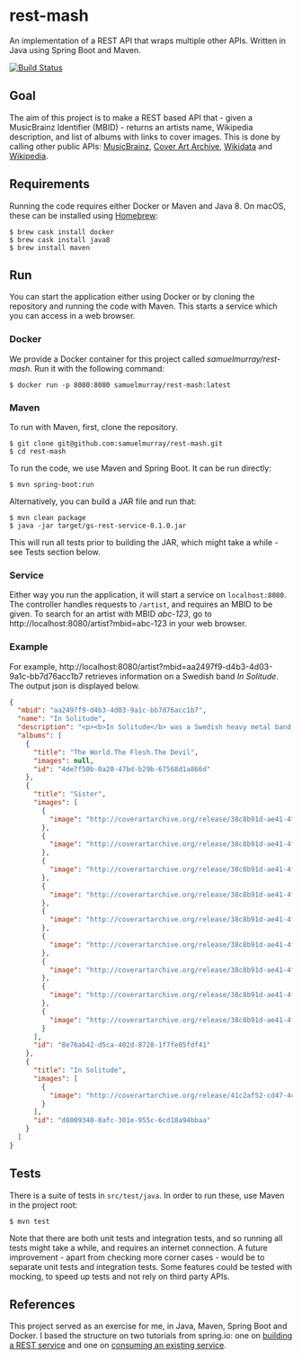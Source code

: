 # rest-mash

An implementation of a REST API that wraps multiple other APIs. Written in Java using Spring Boot and Maven.

[![Build Status](https://travis-ci.com/samuelmurray/rest-mash.svg?token=metTeQBqcky3teaepvwx&branch=master)](https://travis-ci.com/samuelmurray/rest-mash)

## Goal
The aim of this project is to make a REST based API that - given a MusicBrainz Identifier (MBID) - returns an artists name, Wikipedia description, and list of albums with links to cover images.
This is done by calling other public APIs: [MusicBrainz](http://musicbrainz.org/ws/2), [Cover Art Archive](http://coverartarchive.org/), [Wikidata](https://www.wikidata.org/w/api.php) and [Wikipedia](https://en.wikipedia.org/w/api.php).

## Requirements
Running the code requires either Docker or Maven and Java 8. On macOS, these can be installed using [Homebrew](https://brew.sh/):

```
$ brew cask install docker
$ brew cask install java8
$ brew install maven
```

## Run
You can start the application either using Docker or by cloning the repository and running the code with Maven. 
This starts a service which you can access in a web browser. 

### Docker
We provide a Docker container for this project called _samuelmurray/rest-mash_. Run it with the following command:

```
$ docker run -p 8080:8080 samuelmurray/rest-mash:latest
``` 

### Maven
To run with Maven, first, clone the repository.

```
$ git clone git@github.com:samuelmurray/rest-mash.git
$ cd rest-mash
```

To run the code, we use Maven and Spring Boot. It can be run directly:

```
$ mvn spring-boot:run
```

Alternatively, you can build a JAR file and run that:

```
$ mvn clean package
$ java -jar target/gs-rest-service-0.1.0.jar
```

This will run all tests prior to building the JAR, which might take a while - see Tests section below.

### Service
Either way you run the application, it will start a service on `localhost:8080`.
The controller handles requests to `/artist`, and requires an MBID to be given.
To search for an artist with MBID _abc-123_, go to http://localhost:8080/artist?mbid=abc-123 in your web browser.

### Example
For example, http://localhost:8080/artist?mbid=aa2497f9-d4b3-4d03-9a1c-bb7d76acc1b7 retrieves information on a Swedish band _In Solitude_.
The output json is displayed below.

```json
{
  "mbid": "aa2497f9-d4b3-4d03-9a1c-bb7d76acc1b7",
  "name": "In Solitude",
  "description": "<p><b>In Solitude</b> was a Swedish heavy metal band from Uppsala, Sweden. </p>",
  "albums": [
    {
      "title": "The World.The Flesh.The Devil",
      "images": null,
      "id": "4de7f50b-0a20-47bd-b29b-67568d1a866d"
    },
    {
      "title": "Sister",
      "images": [
        {
          "image": "http://coverartarchive.org/release/38c8b91d-ae41-4f4b-ba45-8d0259f97759/13296169384.jpg"
        },
        {
          "image": "http://coverartarchive.org/release/38c8b91d-ae41-4f4b-ba45-8d0259f97759/13296172295.jpg"
        },
        {
          "image": "http://coverartarchive.org/release/38c8b91d-ae41-4f4b-ba45-8d0259f97759/13296174919.jpg"
        },
        {
          "image": "http://coverartarchive.org/release/38c8b91d-ae41-4f4b-ba45-8d0259f97759/13296176554.jpg"
        },
        {
          "image": "http://coverartarchive.org/release/38c8b91d-ae41-4f4b-ba45-8d0259f97759/13296180315.jpg"
        },
        {
          "image": "http://coverartarchive.org/release/38c8b91d-ae41-4f4b-ba45-8d0259f97759/13296181666.jpg"
        },
        {
          "image": "http://coverartarchive.org/release/38c8b91d-ae41-4f4b-ba45-8d0259f97759/13296184332.jpg"
        },
        {
          "image": "http://coverartarchive.org/release/38c8b91d-ae41-4f4b-ba45-8d0259f97759/13296187337.jpg"
        },
        {
          "image": "http://coverartarchive.org/release/38c8b91d-ae41-4f4b-ba45-8d0259f97759/13296189168.jpg"
        }
      ],
      "id": "8e76ab42-d5ca-402d-8728-1f7fe85fdf41"
    },
    {
      "title": "In Solitude",
      "images": [
        {
          "image": "http://coverartarchive.org/release/41c2af52-cd47-44c9-a081-ef0840887995/6856826890.jpg"
        }
      ],
      "id": "d8009340-8afc-301e-955c-6cd18a94bbaa"
    }
  ]
}
```

## Tests
There is a suite of tests in `src/test/java`. 
In order to run these, use Maven in the project root:

```
$ mvn test
```

Note that there are both unit tests and integration tests, and so running all tests might take a while, and requires an internet connection.
A future improvement - apart from checking more corner cases - would be to separate unit tests and integration tests.
Some features could be tested with mocking, to speed up tests and not rely on third party APIs.

## References
This project served as an exercise for me, in Java, Maven, Spring Boot and Docker. 
I based the structure on two tutorials from spring.io: 
one on [building a REST service](https://spring.io/guides/gs/rest-service/) and one on [consuming an existing service](https://spring.io/guides/gs/consuming-rest/).